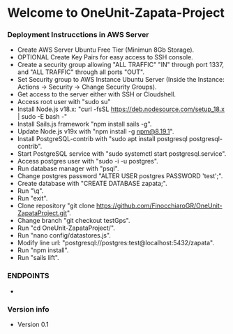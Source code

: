 # Welcome to OneUnit-Zapata-Project

### Deployment Instrucctions in AWS Server

+ Create AWS Server Ubuntu Free Tier (Minimun 8Gb Storage).
+ OPTIONAL Create Key Pairs for easy access to SSH console.
+ Create a security group allowing "ALL TRAFFIC" "IN" through port 1337, and "ALL TRAFFIC" through all ports "OUT".
+ Set Security group to AWS Instance Ubuntu Server (Inside the Instance: Actions -> Security -> Change Security Groups).
+ Get access to the server either with SSH or Cloudshell.
+ Access root user with "sudo su"
+ Install Node.js v18.x: "curl -fsSL https://deb.nodesource.com/setup_18.x | sudo -E bash -"
+ Install Sails.js framework "npm install sails -g".
+ Update Node.js v19x with "npm install -g npm@8.19.1".
+ Install PostgreSQL-contrib with "sudo apt install postgresql postgresql-contrib".
+ Start PostgreSQL service with "sudo systemctl start postgresql.service".
+ Access postgres user with "sudo -i -u postgres".
+ Run database manager with "psql".
+ Change postgres password "ALTER USER postgres PASSWORD 'test';".
+ Create database with "CREATE DATABASE zapata;".
+ Run "\q".
+ Run "exit".
+ Clone repository "git clone https://github.com/FinocchiaroGR/OneUnit-ZapataProject.git".
+ Change branch "git checkout testGps".
+ Run "cd OneUnit-ZapataProject/".
+ Run "nano config/datastores.js".
+ Modify line url: "postgresql://postgres:test@localhost:5432/zapata".
+ Run "npm install".
+ Run "sails lift".

### ENDPOINTS

+ 


### Version info

+ Version 0.1